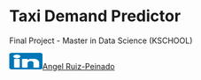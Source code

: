 # Taxi Demand Predictor
Final Project - Master in Data Science (KSCHOOL)

<img src="https://github.com/angelrps/MasterDataScience_FinalProject/blob/master/img/linkedin_icon.png" width="60" height="30" title="Github Logo">[Angel Ruiz-Peinado](https://www.linkedin.com/in/angelruizpeinado/)
